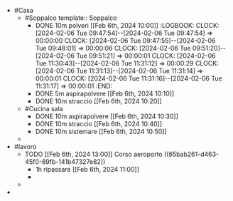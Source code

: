 - #Casa
	- #Soppalco
	  template:: Soppalco
		- DONE  10m polveri [[Feb 6th, 2024 10:00]]
		  :LOGBOOK:
		  CLOCK: [2024-02-06 Tue 09:47:54]--[2024-02-06 Tue 09:47:54] =>  00:00:00
		  CLOCK: [2024-02-06 Tue 09:47:55]--[2024-02-06 Tue 09:48:01] =>  00:00:06
		  CLOCK: [2024-02-06 Tue 09:51:20]--[2024-02-06 Tue 09:51:21] =>  00:00:01
		  CLOCK: [2024-02-06 Tue 11:30:43]--[2024-02-06 Tue 11:31:12] =>  00:00:29
		  CLOCK: [2024-02-06 Tue 11:31:13]--[2024-02-06 Tue 11:31:14] =>  00:00:01
		  CLOCK: [2024-02-06 Tue 11:31:16]--[2024-02-06 Tue 11:31:17] =>  00:00:01
		  :END:
		- DONE 5m aspirapolvere  [[Feb 6th, 2024 10:10]]
		- DONE 10m straccio  [[Feb 6th, 2024 10:20]]
	- #Cucina sala
		- DONE  10m aspirapolvere  [[Feb 6th, 2024 10:30]]
		- DONE 10m straccio  [[Feb 6th, 2024 10:40]]
		- DONE 10m sistemare  [[Feb 6th, 2024 10:50]]
	-
- #lavoro
	- TODO  [[Feb 6th, 2024 13:00]] Corso aeroporto ((65bab261-d463-45f0-89fb-141b47327e82))
		- 1h ripassare  [[Feb 6th, 2024 11:00]]
		-
	-
-